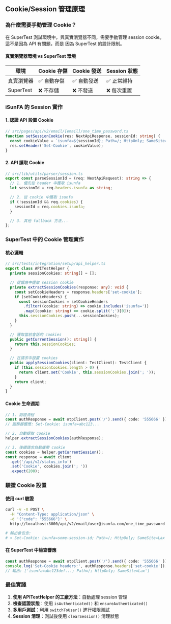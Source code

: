 ## Cookie/Session 管理原理

### 為什麼需要手動管理 Cookie？

在 SuperTest 測試環境中，與真實瀏覽器不同，需要手動管理 session cookie。這不是因為 API 有問題，而是
因為 SuperTest 的設計限制。

#### 真實瀏覽器環境 vs SuperTest 環境

| 環境       | Cookie 存儲 | Cookie 發送 | Session 狀態 |
| ---------- | ----------- | ----------- | ------------ |
| 真實瀏覽器 | ✅ 自動存儲 | ✅ 自動發送 | ✅ 正常維持  |
| SuperTest  | ❌ 不存儲   | ❌ 不發送   | ❌ 每次重置  |

### iSunFA 的 Session 實作

#### 1. 認證 API 設置 Cookie

```typescript
// src/pages/api/v2/email/[email]/one_time_password.ts
function setSessionCookie(res: NextApiResponse, sessionId: string) {
  const cookieValue = `isunfa=${sessionId}; Path=/; HttpOnly; SameSite=Lax`;
  res.setHeader('Set-Cookie', cookieValue);
}
```

#### 2. API 讀取 Cookie

```typescript
// src/lib/utils/parser/session.ts
export const parseSessionId = (req: NextApiRequest): string => {
  // 1. 優先從 header 中獲取 isunfa
  let sessionId = req.headers.isunfa as string;

  // 2. 從 cookie 中獲取 isunfa
  if (!sessionId && req.cookies) {
    sessionId = req.cookies.isunfa;
  }

  // 3. 其他 fallback 方法...
};
```

### SuperTest 中的 Cookie 管理實作

#### 核心邏輯

```typescript
// src/tests/integration/setup/api_helper.ts
export class APITestHelper {
  private sessionCookies: string[] = [];

  // 從響應中提取 session cookie
  private extractSessionCookies(response: any): void {
    const setCookieHeaders = response.headers['set-cookie'];
    if (setCookieHeaders) {
      const sessionCookies = setCookieHeaders
        .filter((cookie: string) => cookie.includes('isunfa='))
        .map((cookie: string) => cookie.split(';')[0]);
      this.sessionCookies.push(...sessionCookies);
    }
  }

  // 獲取當前會話的 cookies
  public getCurrentSession(): string[] {
    return this.sessionCookies;
  }

  // 在請求中設置 cookies
  public applySessionCookies(client: TestClient): TestClient {
    if (this.sessionCookies.length > 0) {
      return client.set('Cookie', this.sessionCookies.join('; '));
    }
    return client;
  }
}
```

#### Cookie 生命週期

```typescript
// 1. 認證流程
const authResponse = await otpClient.post('/').send({ code: '555666' });
// 服務器響應: Set-Cookie: isunfa=abc123...

// 2. 自動提取 cookie
helper.extractSessionCookies(authResponse);

// 3. 後續請求自動攜帶 cookie
const cookies = helper.getCurrentSession();
const response = await client
  .get('/api/v2/status_info')
  .set('Cookie', cookies.join('; '))
  .expect(200);
```

### 驗證 Cookie 設置

#### 使用 curl 驗證

```bash
curl -v -X POST \
  -H "Content-Type: application/json" \
  -d '{"code": "555666"}' \
  http://localhost:3000/api/v2/email/user@isunfa.com/one_time_password

# 輸出會包含:
# < Set-Cookie: isunfa=some-session-id; Path=/; HttpOnly; SameSite=Lax
```

#### 在 SuperTest 中檢查響應

```typescript
const authResponse = await otpClient.post('/').send({ code: '555666' });
console.log('Set-Cookie headers:', authResponse.headers['set-cookie']);
// 輸出: ['isunfa=abc123def...; Path=/; HttpOnly; SameSite=Lax']
```

### 最佳實踐

1. **使用 APITestHelper 的工廠方法**：自動處理 session 管理
2. **檢查認證狀態**：使用 `isAuthenticated()` 和 `ensureAuthenticated()`
3. **多用戶測試**：利用 `switchToUser()` 進行權限測試
4. **Session 清理**：測試後使用 `clearSession()` 清理狀態
